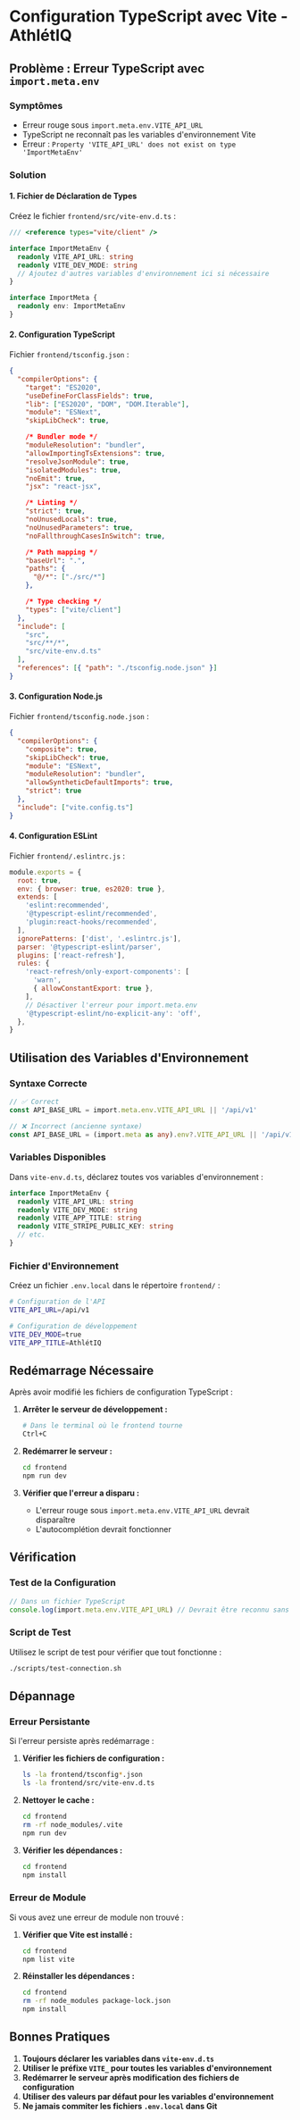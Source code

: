 # Configuration TypeScript avec Vite - AthlétIQ

## Problème : Erreur TypeScript avec `import.meta.env`

### Symptômes
- Erreur rouge sous `import.meta.env.VITE_API_URL`
- TypeScript ne reconnaît pas les variables d'environnement Vite
- Erreur : `Property 'VITE_API_URL' does not exist on type 'ImportMetaEnv'`

### Solution

#### 1. Fichier de Déclaration de Types

Créez le fichier `frontend/src/vite-env.d.ts` :

```typescript
/// <reference types="vite/client" />

interface ImportMetaEnv {
  readonly VITE_API_URL: string
  readonly VITE_DEV_MODE: string
  // Ajoutez d'autres variables d'environnement ici si nécessaire
}

interface ImportMeta {
  readonly env: ImportMetaEnv
}
```

#### 2. Configuration TypeScript

Fichier `frontend/tsconfig.json` :

```json
{
  "compilerOptions": {
    "target": "ES2020",
    "useDefineForClassFields": true,
    "lib": ["ES2020", "DOM", "DOM.Iterable"],
    "module": "ESNext",
    "skipLibCheck": true,

    /* Bundler mode */
    "moduleResolution": "bundler",
    "allowImportingTsExtensions": true,
    "resolveJsonModule": true,
    "isolatedModules": true,
    "noEmit": true,
    "jsx": "react-jsx",

    /* Linting */
    "strict": true,
    "noUnusedLocals": true,
    "noUnusedParameters": true,
    "noFallthroughCasesInSwitch": true,

    /* Path mapping */
    "baseUrl": ".",
    "paths": {
      "@/*": ["./src/*"]
    },

    /* Type checking */
    "types": ["vite/client"]
  },
  "include": [
    "src",
    "src/**/*",
    "src/vite-env.d.ts"
  ],
  "references": [{ "path": "./tsconfig.node.json" }]
}
```

#### 3. Configuration Node.js

Fichier `frontend/tsconfig.node.json` :

```json
{
  "compilerOptions": {
    "composite": true,
    "skipLibCheck": true,
    "module": "ESNext",
    "moduleResolution": "bundler",
    "allowSyntheticDefaultImports": true,
    "strict": true
  },
  "include": ["vite.config.ts"]
}
```

#### 4. Configuration ESLint

Fichier `frontend/.eslintrc.js` :

```javascript
module.exports = {
  root: true,
  env: { browser: true, es2020: true },
  extends: [
    'eslint:recommended',
    '@typescript-eslint/recommended',
    'plugin:react-hooks/recommended',
  ],
  ignorePatterns: ['dist', '.eslintrc.js'],
  parser: '@typescript-eslint/parser',
  plugins: ['react-refresh'],
  rules: {
    'react-refresh/only-export-components': [
      'warn',
      { allowConstantExport: true },
    ],
    // Désactiver l'erreur pour import.meta.env
    '@typescript-eslint/no-explicit-any': 'off',
  },
}
```

## Utilisation des Variables d'Environnement

### Syntaxe Correcte

```typescript
// ✅ Correct
const API_BASE_URL = import.meta.env.VITE_API_URL || '/api/v1'

// ❌ Incorrect (ancienne syntaxe)
const API_BASE_URL = (import.meta as any).env?.VITE_API_URL || '/api/v1'
```

### Variables Disponibles

Dans `vite-env.d.ts`, déclarez toutes vos variables d'environnement :

```typescript
interface ImportMetaEnv {
  readonly VITE_API_URL: string
  readonly VITE_DEV_MODE: string
  readonly VITE_APP_TITLE: string
  readonly VITE_STRIPE_PUBLIC_KEY: string
  // etc.
}
```

### Fichier d'Environnement

Créez un fichier `.env.local` dans le répertoire `frontend/` :

```bash
# Configuration de l'API
VITE_API_URL=/api/v1

# Configuration de développement
VITE_DEV_MODE=true
VITE_APP_TITLE=AthlétIQ
```

## Redémarrage Nécessaire

Après avoir modifié les fichiers de configuration TypeScript :

1. **Arrêter le serveur de développement :**
   ```bash
   # Dans le terminal où le frontend tourne
   Ctrl+C
   ```

2. **Redémarrer le serveur :**
   ```bash
   cd frontend
   npm run dev
   ```

3. **Vérifier que l'erreur a disparu :**
   - L'erreur rouge sous `import.meta.env.VITE_API_URL` devrait disparaître
   - L'autocomplétion devrait fonctionner

## Vérification

### Test de la Configuration

```typescript
// Dans un fichier TypeScript
console.log(import.meta.env.VITE_API_URL) // Devrait être reconnu sans erreur
```

### Script de Test

Utilisez le script de test pour vérifier que tout fonctionne :

```bash
./scripts/test-connection.sh
```

## Dépannage

### Erreur Persistante

Si l'erreur persiste après redémarrage :

1. **Vérifier les fichiers de configuration :**
   ```bash
   ls -la frontend/tsconfig*.json
   ls -la frontend/src/vite-env.d.ts
   ```

2. **Nettoyer le cache :**
   ```bash
   cd frontend
   rm -rf node_modules/.vite
   npm run dev
   ```

3. **Vérifier les dépendances :**
   ```bash
   cd frontend
   npm install
   ```

### Erreur de Module

Si vous avez une erreur de module non trouvé :

1. **Vérifier que Vite est installé :**
   ```bash
   cd frontend
   npm list vite
   ```

2. **Réinstaller les dépendances :**
   ```bash
   cd frontend
   rm -rf node_modules package-lock.json
   npm install
   ```

## Bonnes Pratiques

1. **Toujours déclarer les variables dans `vite-env.d.ts`**
2. **Utiliser le préfixe `VITE_` pour toutes les variables d'environnement**
3. **Redémarrer le serveur après modification des fichiers de configuration**
4. **Utiliser des valeurs par défaut pour les variables d'environnement**
5. **Ne jamais commiter les fichiers `.env.local` dans Git** 
